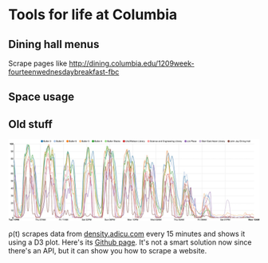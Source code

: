 # Tools for life at Columbia 

## Dining hall menus

Scrape pages like http://dining.columbia.edu/1209week-fourteenwednesdaybreakfast-fbc

## Space usage

<script src="Chart.js"></script>
<div style="width:100%">
    <div>
        <canvas id="canvas" height="200" width="600"></canvas>
    </div>
</div>
<script>
function getJSONP(url, success) {
    var ud = '_' + +new Date,
        script = document.createElement('script'),
        head = document.getElementsByTagName('head')[0] 
               || document.documentElement;
    window[ud] = function(data) {
        head.removeChild(script);
        success && success(data);
    };
    script.src = url.replace('callback=?', 'callback=' + ud);
    head.appendChild(script);
}

var dajson; 
getJSONP('http://density.adicu.com/day/2015-11-24/building/75?auth_token=RQ1Y4T3GVPP8QU0Q6LXXS5OY1CE9K8NY', function(data){
    console.log(data);
}); 
        var randomScalingFactor = function(){ return Math.round(Math.random()*100)};
        var lineChartData = {
            labels : ["January","February","March","April","May","June","July"],
            datasets : [
                {
                    label: "My First dataset",
                    fillColor : "rgba(220,220,220,0.2)",
                    strokeColor : "rgba(220,220,220,1)",
                    pointColor : "rgba(220,220,220,1)",
                    pointStrokeColor : "#fff",
                    pointHighlightFill : "#fff",
                    pointHighlightStroke : "rgba(220,220,220,1)",
                    data : [randomScalingFactor(),randomScalingFactor(),randomScalingFactor(),randomScalingFactor(),randomScalingFactor(),randomScalingFactor(),randomScalingFactor()]
                },
                {
                    label: "My Second dataset",
                    fillColor : "rgba(151,187,205,0.2)",
                    strokeColor : "rgba(151,187,205,1)",
                    pointColor : "rgba(151,187,205,1)",
                    pointStrokeColor : "#fff",
                    pointHighlightFill : "#fff",
                    pointHighlightStroke : "rgba(151,187,205,1)",
                    data : [randomScalingFactor(),randomScalingFactor(),randomScalingFactor(),randomScalingFactor(),randomScalingFactor(),randomScalingFactor(),randomScalingFactor()]
                }
            ]

        }

    window.onload = function(){
        var ctx = document.getElementById("canvas").getContext("2d");
        window.myLine = new Chart(ctx).Line(lineChartData, {
            responsive: true
        });
    }
</script>

## Old stuff

<center><a href="http://www.columbia.edu/~sbb2151/rho_t/"><img src="https://raw.githubusercontent.com/sballin/rho_t/master/finals.jpg"/></a></center>

ρ(t) scrapes data from [density.adicu.com](http://density.adicu.com/) every 15 minutes and shows it using a D3 plot. Here's its [Github page](https://github.com/sballin/rho_t). It's not a smart solution now since there's an API, but it can show you how to scrape a website.
